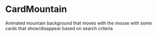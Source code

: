 # CardMountain
Animated mountain background that moves with the mouse with some cards that show/disappear based on search criteria
